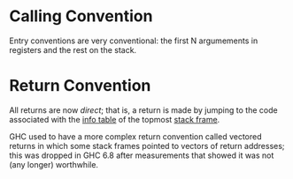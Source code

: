 # Calling Convention



Entry conventions are very conventional: the first N argumements in registers and the rest on the stack.


# Return Convention



All returns are now *direct*; that is, a return is made by jumping to the code associated with the [info table](commentary/rts/storage/heap-objects#info-tables) of the topmost [stack frame](commentary/rts/storage/stack).



GHC used to have a more complex return convention called vectored returns in which some stack frames pointed to vectors of return addresses; this was dropped in GHC 6.8 after measurements that showed it was not (any longer) worthwhile.


